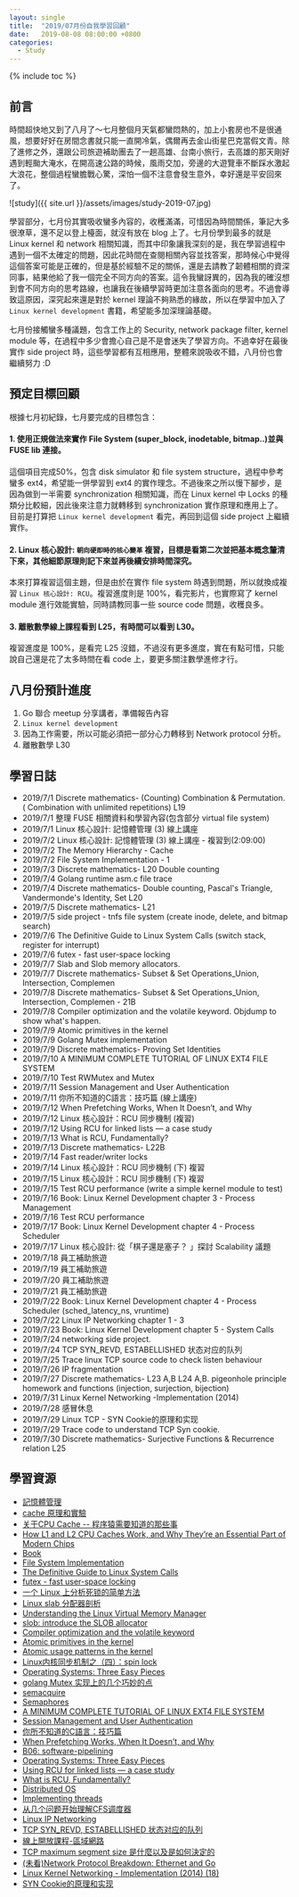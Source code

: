 ```yaml
---
layout: single
title:  "2019/07月份自我學習回顧"
date:   2019-08-08 08:00:00 +0800
categories: 
  - Study
---
```

{% include toc %}

## 前言
時間超快地又到了八月了～七月整個月天氣都蠻悶熱的，加上小套房也不是很通風，想要好好在房間念書就只能一直開冷氣，偶爾再去金山街星巴克當假文青。除了進修之外，還跟公司旅遊補助團去了一趟高雄、台南小旅行，去高雄的那天剛好遇到輕颱大淹水，在開高速公路的時候，風雨交加，旁邊的大遊覽車不斷踩水激起大浪花，整個過程蠻膽戰心驚，深怕一個不注意會發生意外，幸好還是平安回來了。

![study]({{ site.url }}/assets/images/study-2019-07.jpg)

學習部分，七月份其實吸收蠻多內容的，收穫滿滿，可惜因為時間關係，筆記大多很潦草，還不足以登上檯面，就沒有放在 blog 上了。七月份學到最多的就是 Linux kernel 和 network 相關知識，而其中印象讓我深刻的是，我在學習過程中遇到一個不太確定的問題，因此花時間在查閱相關內容並找答案，那時候心中覺得這個答案可能是正確的，但是基於經驗不足的關係，還是去請教了韌體相關的資深同事，結果他給了我一個完全不同方向的答案。這令我蠻訝異的，因為我的確沒想到會不同方向的思考路線，也讓我在後續學習時更加注意各面向的思考。不過會導致這原因，深究起來還是對於 kernel 理論不夠熟悉的緣故，所以在學習中加入了 `Linux kernel development` 書籍，希望能多加深理論基礎。

七月份接觸蠻多種議題，包含工作上的 Security, network package filter, kernel module 等，在過程中多少會擔心自己是不是會迷失了學習方向。不過幸好在最後實作 side project 時，這些學習都有互相應用，整體來說吸收不錯，八月份也會繼續努力 :D

## 預定目標回顧

根據七月初紀錄，七月要完成的目標包含：

#### 1. 使用正規做法來實作 File System (super_block, inodetable, bitmap..)並與 FUSE lib 連接。

這個項目完成50%，包含 disk simulator 和 file system structure，過程中參考蠻多 ext4，希望能一併學習到 ext4 的實作理念。不過後來之所以慢下腳步，是因為做到一半需要 synchronization 相關知識，而在 Linux kernel 中 Locks 的種類分比較細，因此後來注意力就轉移到 synchronization 實作原理和應用上了。目前是打算把 `Linux kernel development` 看完，再回到這個 side project 上繼續實作。

#### 2. Linux 核心設計: `朝向硬即時的核心變革` 複習，目標是看第二次並把基本概念釐清下來，其他細節原理則記下來並再後續安排時間深究。

本來打算複習這個主題，但是由於在實作 file system 時遇到問題，所以就換成複習 `Linux 核心設計: RCU`。複習進度則是 100%，看完影片，也實際寫了 kernel module 進行效能實驗，同時請教同事一些 source code 問題，收穫良多。

#### 3. 離散數學線上課程看到 L25，有時間可以看到 L30。

複習進度是 100%，是看完 L25 沒錯，不過沒有更多進度，實在有點可惜，只能說自己還是花了太多時間在看 code 上，要更多關注數學進修才行。

## 八月份預計進度

1. Go 聯合 meetup 分享講者，準備報告內容
2. `Linux kernel development` 
3. 因為工作需要，所以可能必須把一部分心力轉移到 Network protocol 分析。
4. 離散數學 L30

## 學習日誌

- 2019/7/1 Discrete mathematics- (Counting) Combination & Permutation. ( Combination with unlimited repetitions) L19
- 2019/7/1 整理 FUSE 相關資料和學習內容(包含部分 virtual file system)
- 2019/7/1 Linux 核心設計: 記憶體管理 (3) 線上講座
- 2019/7/2 Linux 核心設計: 記憶體管理 (3) 線上講座 - 複習到(2:09:00)
- 2019/7/2 The Memory Hierarchy - Cache
- 2019/7/2 File System Implementation - 1
- 2019/7/3 Discrete mathematics- L20 Double counting
- 2019/7/4 Golang runtime asm.c file trace
- 2019/7/4 Discrete mathematics- Double counting, Pascal's Triangle, Vandermonde's Identity, Set L20
- 2019/7/5 Discrete mathematics- L21
- 2019/7/5 side project - tnfs file system (create inode, delete, and bitmap search)
- 2019/7/6 The Definitive Guide to Linux System Calls (switch stack, register for interrupt)
- 2019/7/6 futex - fast user-space locking
- 2019/7/7 Slab and Slob memory allocators.
- 2019/7/7 Discrete mathematics- Subset & Set Operations_Union, Intersection, Complemen
- 2019/7/8 Discrete mathematics- Subset & Set Operations_Union, Intersection, Complemen - 21B
- 2019/7/8 Compiler optimization and the volatile keyword. Objdump to show what's happen.
- 2019/7/9 Atomic primitives in the kernel
- 2019/7/9 Golang Mutex implementation
- 2019/7/9 Discrete mathematics- Proving Set Identities
- 2019/7/10 A MINIMUM COMPLETE TUTORIAL OF LINUX EXT4 FILE SYSTEM
- 2019/7/10 Test RWMutex and Mutex
- 2019/7/11 Session Management and
User Authentication
- 2019/7/11 你所不知道的C語言：技巧篇 (線上講座)
- 2019/7/12 When Prefetching Works, When It Doesn’t, and Why
- 2019/7/12 Linux 核心設計：RCU 同步機制 (複習)
- 2019/7/12 Using RCU for linked lists — a case study
- 2019/7/13 What is RCU, Fundamentally?
- 2019/7/13 Discrete mathematics- L22B
- 2019/7/14 Fast reader/writer locks
- 2019/7/14 Linux 核心設計：RCU 同步機制 (下) 複習
- 2019/7/15 Linux 核心設計：RCU 同步機制 (下) 複習
- 2019/7/15 Test RCU performance (write a simple kernel module to test)
- 2019/7/16 Book: Linux Kernel Development chapter 3 - Process Management
- 2019/7/16 Test RCU performance
- 2019/7/17 Book: Linux Kernel Development chapter 4 - Process Scheduler
- 2019/7/17 Linux 核心設計: 從「棋子還是塞子？ 」探討 Scalability 議題
- 2019/7/18 員工補助旅遊
- 2019/7/19 員工補助旅遊
- 2019/7/20 員工補助旅遊
- 2019/7/21 員工補助旅遊
- 2019/7/22 Book: Linux Kernel Development chapter 4 - Process Scheduler (sched_latency_ns, vruntime)
- 2019/7/22 Linux IP Networking chapter 1 - 3
- 2019/7/23 Book: Linux Kernel Development chapter 5 - System Calls
- 2019/7/24 networking side project.
- 2019/7/24 TCP SYN_REVD, ESTABELLISHED 状态对应的队列
- 2019/7/25 Trace linux TCP source code to check listen behaviour
- 2019/7/26 IP fragmentation
- 2019/7/27 Discrete mathematics-  L23 A,B L24 A,B. pigeonhole principle  homework and functions (injection, surjection, bijection)
- 2019/7/31 Linux Kernel Networking -Implementation (2014)
- 2019/7/28 感冒休息
- 2019/7/29 Linux TCP - SYN Cookie的原理和实现
- 2019/7/29 Trace code to understand TCP Syn cookie.
- 2019/7/30 Discrete mathematics- Surjective Functions & Recurrence relation L25

## 學習資源

- [記憶體管理](https://hackmd.io/@sysprog/rJBXOchtE?type=view)
- [cache 原理和實驗](https://hackmd.io/@EW34LLeXTra2Oikg0WEQ5Q/S14L26-_l?type=view)
- [关于CPU Cache -- 程序猿需要知道的那些事](http://cenalulu.github.io/linux/all-about-cpu-cache/)
- [How L1 and L2 CPU Caches Work, and Why They’re an Essential Part of Modern Chips](https://www.extremetech.com/extreme/188776-how-l1-and-l2-cpu-caches-work-and-why-theyre-an-essential-part-of-modern-chips)
- [Book](http://www.cs.iit.edu/~virgil/cs470/Book/chapter7.pdf)
- [File System Implementation](http://pages.cs.wisc.edu/~remzi/OSTEP/file-implementation.pdf)
- [The Definitive Guide to Linux System Calls](https://blog.packagecloud.io/eng/2016/04/05/the-definitive-guide-to-linux-system-calls/)
- [futex - fast user-space locking](http://man7.org/linux/man-pages/man2/futex.2.html)
- [一个 Linux 上分析死锁的简单方法](https://www.ibm.com/developerworks/cn/linux/l-cn-deadlock/index.html)
- [Linux slab 分配器剖析](https://www.ibm.com/developerworks/cn/linux/l-linux-slab-allocator/index.html)
- [Understanding the Linux Virtual Memory Manager](http://ptgmedia.pearsoncmg.com/images/0131453483/downloads/gorman_book.pdf)
- [slob: introduce the SLOB allocator](https://lwn.net/Articles/157944/)
- [Compiler optimization and the volatile keyword](http://infocenter.arm.com/help/index.jsp?topic=/com.arm.doc.dui0472c/CJAEGDEA.html)
- [Atomic primitives in the kernel](https://lwn.net/Articles/695257/)
- [Atomic usage patterns in the kernel](https://lwn.net/Articles/698315/)
- [Linux内核同步机制之（四）：spin lock](http://www.wowotech.net/kernel_synchronization/spinlock.html)
- [Operating Systems: Three Easy Pieces](http://pages.cs.wisc.edu/~remzi/OSTEP/)
- [golang Mutex 实现上的几个巧妙的点](https://my.oschina.net/u/2950272/blog/1831674)
- [semacquire](https://golang.org/src/runtime/sema.go)
- [Semaphores](http://pages.cs.wisc.edu/~remzi/OSTEP/threads-sema.pdf)
- [A MINIMUM COMPLETE TUTORIAL OF LINUX EXT4 FILE SYSTEM](https://metebalci.com/blog/a-minimum-complete-tutorial-of-linux-ext4-file-system/#bitmaps)
- [Session Management and User Authentication](https://crypto.stanford.edu/cs155old/cs155-spring11/lectures/15-auth-session-mgmt.pdf)
- [你所不知道的C語言：技巧篇](https://hackmd.io/@sysprog/HyIdoLnjl?fbclid=IwAR3IDjfbHXcyB7m6Ch56h4KFtC_R823AyOu8CED18tLVyA3OD_JqVdCCKeo)
- [When Prefetching Works, When It Doesn’t, and Why](https://www.cc.gatech.edu/~hyesoon/lee_taco12.pdf)
- [B06: software-pipelining](https://hackmd.io/@jserv/rks62p1sl?type=view)
- [Operating Systems: Three Easy Pieces](http://pages.cs.wisc.edu/~remzi/OSTEP/)
- [Using RCU for linked lists — a case study](https://lwn.net/Articles/610972/)
- [What is RCU, Fundamentally?](https://lwn.net/Articles/262464/)
- [Distributed OS](https://os.inf.tu-dresden.de/Studium/DOS/SS2011/06-RCU.pdf)
- [Implementing threads](http://www.it.uu.se/education/course/homepage/os/vt18/module-4/implementing-threads/)
- [从几个问题开始理解CFS调度器](http://linuxperf.com/?p=42)
- [Linux IP Networking](https://www.cs.unh.edu/cnrg/people/gherrin/linux-net.html)
- [TCP SYN_REVD, ESTABELLISHED 状态对应的队列](https://jaminzhang.github.io/linux/understand-Linux-backlog-and-somaxconn-kernel-arguments/)
- [線上開放課程-區域網路](http://opencourse.ndhu.edu.tw/course/view.php?id=13)
- [TCP maximum segment size 是什麼以及是如何決定的](https://medium.com/fcamels-notes/tcp-maximum-segment-size-%E6%98%AF%E4%BB%80%E9%BA%BC%E4%BB%A5%E5%8F%8A%E6%98%AF%E5%A6%82%E4%BD%95%E6%B1%BA%E5%AE%9A%E7%9A%84-b5fd9005702e)
- [(未看)Network Protocol Breakdown: Ethernet and Go](https://mdlayher.com/blog/network-protocol-breakdown-ethernet-and-go/)
- [Linux Kernel Networking - Implementation (2014) (18)](https://nscpolteksby.ac.id/ebook/book/computer-engineering/)
- [SYN Cookie的原理和实现](https://blog.csdn.net/zhangskd/article/details/16986931)